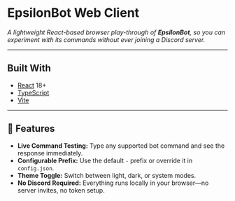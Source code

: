 
# EpsilonBot Web Client
_A lightweight React-based browser play-through of **EpsilonBot**, so you can experiment with its commands without ever joining a Discord server._

---

## Built With

- [React](https://reactjs.org/) 18+  
- [TypeScript](https://www.typescriptlang.org/)  
- [Vite](https://vitejs.dev/)

---

## 🚀 Features

- **Live Command Testing:** Type any supported bot command and see the response immediately.  
- **Configurable Prefix:** Use the default `-` prefix or override it in `config.json`.  
- **Theme Toggle:** Switch between light, dark, or system modes.  
- **No Discord Required:** Everything runs locally in your browser—no server invites, no token setup.
